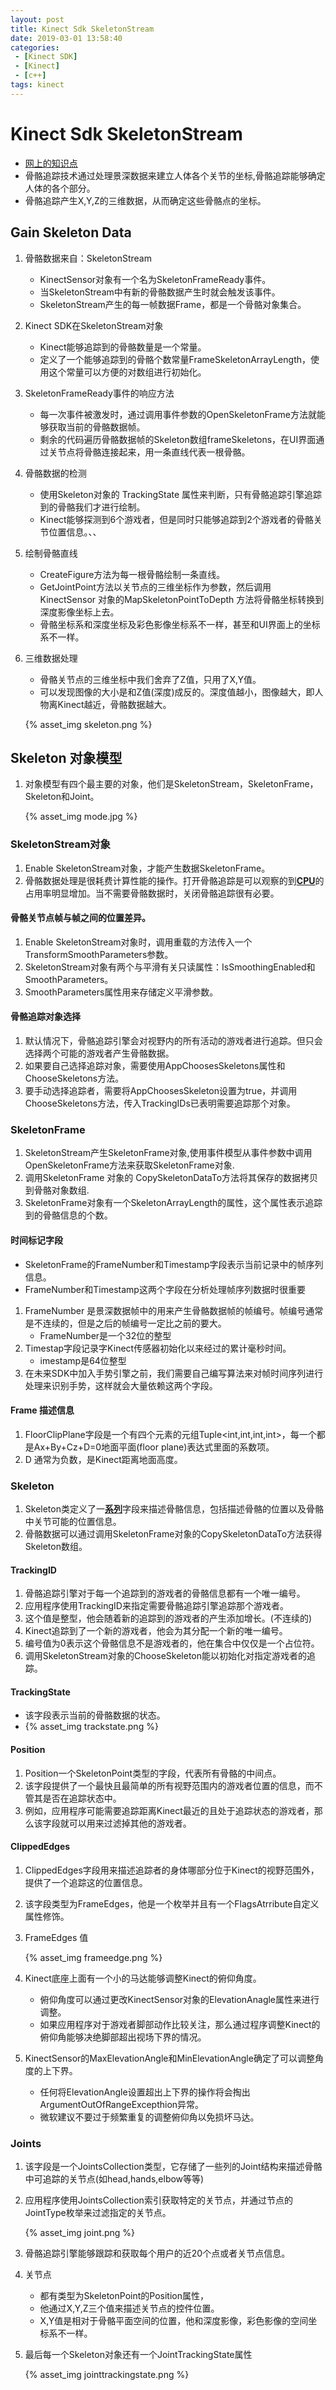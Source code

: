 ```yaml
---
layout: post
title: Kinect Sdk SkeletonStream
date: 2019-03-01 13:58:40
categories: 
 - [Kinect SDK]
 - [Kinect]
 - [c++]
tags: kinect
---
```


# Kinect Sdk SkeletonStream

- [网上的知识点](https://blog.csdn.net/cz19800823)
- 骨骼追踪技术通过处理景深数据来建立人体各个关节的坐标,骨骼追踪能够确定人体的各个部分。
- 骨骼追踪产生X,Y,Z的三维数据，从而确定这些骨骼点的坐标。

## Gain Skeleton Data

1. 骨骼数据来自：SkeletonStream

   + KinectSensor对象有一个名为SkeletonFrameReady事件。
   + 当SkeletonStream中有新的骨骼数据产生时就会触发该事件。
   + SkeletonStream产生的每一帧数据Frame，都是一个骨骼对象集合。

2. Kinect SDK在SkeletonStream对象

   + Kinect能够追踪到的骨骼数量是一个常量。
   + 定义了一个能够追踪到的骨骼个数常量FrameSkeletonArrayLength，使用这个常量可以方便的对数组进行初始化。

3. SkeletonFrameReady事件的响应方法

   + 每一次事件被激发时，通过调用事件参数的OpenSkeletonFrame方法就能够获取当前的骨骼数据帧。
   + 剩余的代码遍历骨骼数据帧的Skeleton数组frameSkeletons，在UI界面通过关节点将骨骼连接起来，用一条直线代表一根骨骼。

4. 骨骼数据的检测

   + 使用Skeleton对象的 TrackingState 属性来判断，只有骨骼追踪引擎追踪到的骨骼我们才进行绘制。
   + Kinect能够探测到6个游戏者，但是同时只能够追踪到2个游戏者的骨骼关节位置信息。、、

5. 绘制骨骼直线

   + CreateFigure方法为每一根骨骼绘制一条直线。
   + GetJointPoint方法以关节点的三维坐标作为参数，然后调用 KinectSensor 对象的MapSkeletonPointToDepth 方法将骨骼坐标转换到 深度影像坐标上去。
   + 骨骼坐标系和深度坐标及彩色影像坐标系不一样，甚至和UI界面上的坐标系不一样。

6. 三维数据处理

   + 骨骼关节点的三维坐标中我们舍弃了Z值，只用了X,Y值。
   + 可以发现图像的大小是和Z值(深度)成反的。深度值越小，图像越大，即人物离Kinect越近，骨骼数据越大。

   {% asset_img skeleton.png %}

## Skeleton 对象模型

1. 对象模型有四个最主要的对象，他们是SkeletonStream，SkeletonFrame，Skeleton和Joint。

   {% asset_img mode.jpg %}

### SkeletonStream对象

1. Enable SkeletonStream对象，才能产生数据SkeletonFrame。
2. 骨骼数据处理是很耗费计算性能的操作。打开骨骼追踪是可以观察的到[**CPU**](http://www.hqew.com/tech/detail/CPU.html)的占用率明显增加。当不需要骨骼数据时，关闭骨骼追踪很有必要。

#### 骨骼关节点帧与帧之间的位置差异。

1. Enable SkeletonStream对象时，调用重载的方法传入一个TransformSmoothParameters参数。
2. SkeletonStream对象有两个与平滑有关只读属性：IsSmoothingEnabled和SmoothParameters。
3. SmoothParameters属性用来存储定义平滑参数。

#### 骨骼追踪对象选择

1. 默认情况下，骨骼追踪引擎会对视野内的所有活动的游戏者进行追踪。但只会选择两个可能的游戏者产生骨骼数据。
2. 如果要自己选择追踪对象，需要使用AppChoosesSkeletons属性和ChooseSkeletons方法。
3. 要手动选择追踪者，需要将AppChoosesSkeleton设置为true，并调用ChooseSkeletons方法，传入TrackingIDs已表明需要追踪那个对象。

### SkeletonFrame

1. SkeletonStream产生SkeletonFrame对象,使用事件模型从事件参数中调用OpenSkeletonFrame方法来获取SkeletonFrame对象.
2. 调用SkeletonFrame 对象的 CopySkeletonDataTo方法将其保存的数据拷贝到骨骼对象数组.
3. SkeletonFrame对象有一个SkeletonArrayLength的属性，这个属性表示追踪到的骨骼信息的个数。

#### 时间标记字段

+  SkeletonFrame的FrameNumber和Timestamp字段表示当前记录中的帧序列信息。
+ FrameNumber和Timestamp这两个字段在分析处理帧序列数据时很重要

1. FrameNumber 是景深数据帧中的用来产生骨骼数据帧的帧编号。帧编号通常是不连续的，但是之后的帧编号一定比之前的要大。
   + FrameNumber是一个32位的整型
2. Timestap字段记录字Kinect传感器初始化以来经过的累计毫秒时间。
   + imestamp是64位整型
3. 在未来SDK中加入手势引擎之前，我们需要自己编写算法来对帧时间序列进行处理来识别手势，这样就会大量依赖这两个字段。

#### Frame 描述信息

1.  FloorClipPlane字段是一个有四个元素的元组Tuple<int,int,int,int>，每一个都是Ax+By+Cz+D=0地面平面(floor plane)表达式里面的系数项。
2. D 通常为负数，是Kinect距离地面高度。

### Skeleton

1. Skeleton类定义了一[**系列**](http://www.hqew.com/tech/led/200010410003/27268.html)字段来描述骨骼信息，包括描述骨骼的位置以及骨骼中关节可能的位置信息。
2. 骨骼数据可以通过调用SkeletonFrame对象的CopySkeletonDataTo方法获得Skeleton数组。

#### TrackingID

1. 骨骼追踪引擎对于每一个追踪到的游戏者的骨骼信息都有一个唯一编号。
2. 应用程序使用TrackingID来指定需要骨骼追踪引擎追踪那个游戏者。
3. 这个值是整型，他会随着新的追踪到的游戏者的产生添加增长。(不连续的)
4. Kinect追踪到了一个新的游戏者，他会为其分配一个新的唯一编号。
5. 编号值为0表示这个骨骼信息不是游戏者的，他在集合中仅仅是一个占位符。
6. 调用SkeletonStream对象的ChooseSkeleton能以初始化对指定游戏者的追踪。

#### TrackingState

+ 该字段表示当前的骨骼数据的状态。
+ {% asset_img trackstate.png %}

#### Position

1. Position一个SkeletonPoint类型的字段，代表所有骨骼的中间点。
2. 该字段提供了一个最快且最简单的所有视野范围内的游戏者位置的信息，而不管其是否在追踪状态中。
3. 例如，应用程序可能需要追踪距离Kinect最近的且处于追踪状态的游戏者，那么该字段就可以用来过滤掉其他的游戏者。

#### ClippedEdges

1. ClippedEdges字段用来描述追踪者的身体哪部分位于Kinect的视野范围外，提供了一个追踪这的位置信息。

2. 该字段类型为FrameEdges，他是一个枚举并且有一个FlagsAtrribute自定义属性修饰。

3. FrameEdges 值

   {% asset_img frameedge.png %}

4. Kinect底座上面有一个小的马达能够调整Kinect的俯仰角度。

   + 俯仰角度可以通过更改KinectSensor对象的ElevationAnagle属性来进行调整。
   + 如果应用程序对于游戏者脚部动作比较关注，那么通过程序调整Kinect的俯仰角能够决绝脚部超出视场下界的情况。

5. KinectSensor的MaxElevationAngle和MinElevationAngle确定了可以调整角度的上下界。

   + 任何将ElevationAngle设置超出上下界的操作将会掏出ArgumentOutOfRangeExcepthion异常。
   + 微软建议不要过于频繁重复的调整俯仰角以免损坏马达。

### Joints

1. 该字段是一个JointsCollection类型，它存储了一些列的Joint结构来描述骨骼中可追踪的关节点(如head,hands,elbow等等)

2. 应用程序使用JointsCollection索引获取特定的关节点，并通过节点的JointType枚举来过滤指定的关节点。

   {% asset_img joint.png %}

3. 骨骼追踪引擎能够跟踪和获取每个用户的近20个点或者关节点信息。

4. 关节点

   + 都有类型为SkeletonPoint的Position属性，
   + 他通过X,Y,Z三个值来描述关节点的控件位置。
   + X,Y值是相对于骨骼平面空间的位置，他和深度影像，彩色影像的空间坐标系不一样。

5. 最后每一个Skeleton对象还有一个JointTrackingState属性

   {% asset_img jointtrackingstate.png %}

